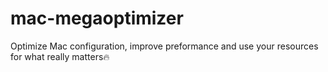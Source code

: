 # mac-megaoptimizer
Optimize Mac configuration, improve preformance and use your resources for what really matters🔥
